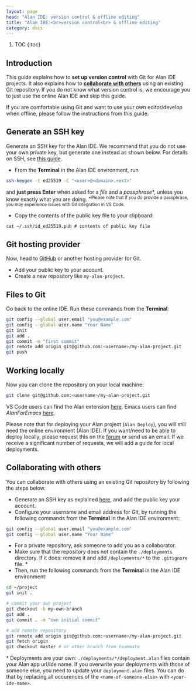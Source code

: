 ```yaml
---
layout: page
head: "Alan IDE: version control & offline editing"
title: "Alan IDE:<br>version control<br> & offline editing"
category: docs
---
```


1. TOC
{:toc}

## Introduction
This guide explains how to **set up version control** with Git for Alan IDE projects.
It also explains how to [**collaborate with others**](#collaborating-with-others) using an existing Git repository.
If you do not know what version control is, we encourage you to just use the online Alan IDE and skip this guide.

If you are comfortable using Git and want to use your own editor/develop when offline, please follow the instructions from this guide.

## Generate an SSH key
Generate an SSH key for the Alan IDE.
We recommend that you do not use your own private key, but generate one instead as shown below.
For details on SSH, see [this guide](https://docs.github.com/en/github/authenticating-to-github/connecting-to-github-with-ssh/generating-a-new-ssh-key-and-adding-it-to-the-ssh-agent).

- From the **Terminal** in the Alan IDE environment, run
```sh
ssh-keygen -t ed25519 -C "<user>@<domain>.<ext>"
```
and **just press Enter** when asked for a *file* and a *passphrase*\*, unless you know exactly what you are doing. <sup>*Please note that if you do provide a passphrase, you may experience issues with Git integration in VS Code.</sup>

- Copy the contents of the public key file to your clipboard:
```
cat ~/.ssh/id_ed25519.pub # contents of public key file
```


## Git hosting provider
Now, head to [GitHub](https://github.com/) or another hosting provider for Git.
- Add your public key to your account.
- Create a new repository like `my-alan-project`.


## Files to Git
Go back to the online IDE.
Run these commands from the **Terminal**:
```sh
git config --global user.email "you@example.com"
git config --global user.name "Your Name"
git init
git add .
git commit -m "first commit"
git remote add origin git@github.com:<username>/my-alan-project.git
git push
```


## Working locally
Now you can clone the repository on your local machine:
```sh
git clone git@github.com:<username>/my-alan-project.git
```

VS Code users can find the Alan extension [here](https://marketplace.visualstudio.com/items?itemName=Kjerner.alan).
Emacs users can find *AlanForEmacs* [here](https://github.com/alan-platform/AlanForEmacs).

Please note that for deploying your Alan project (`Alan Deploy`), you will still need the online environment (Alan IDE).
If you want/need to be able to deploy locally, please request this on the [forum](https://forum.alan-platform.com) or send us an email.
If we receive a significant number of requests, we will add a guide for local deployments.


## Collaborating with others
You can collaborate with others using an existing Git repository by following the steps below.
- Generate an SSH key as explained [here](#generate-an-ssh-key), and add the public key your account.
- Configure your username and email address for Git, by running the following commands from the **Terminal** in the Alan IDE environment:

```sh
git config --global user.email "you@example.com"
git config --global user.name "Your Name"
```

- For a private repository, ask someone to add you as a collaborator.
- Make sure that the repository does not contain the `./deployments` directory.
	If it does: remove it and add `/deployments/*` to the `.gitignore` file. *
- Then, run the following commands from the **Terminal** in the Alan IDE environment:

```sh
cd ~/project
git init .

# commit your own project
git checkout -b my-own-branch
git add .
git commit . -m "own initial commit"

# add remote repository
git remote add origin git@github.com:<username>/my-alan-project.git
git fetch origin
git checkout master # or other branch from teammate
```


\* Deployments are your own: `./deployments/*/deployment.alan` files contain your Alan app url/ide name.
If you overwrite your deployments with those of someone else, you need to update your `deployment.alan` files.
You can do that by replacing all occurences of the `<name-of-someone-else>` with `<your-ide-name>`.
